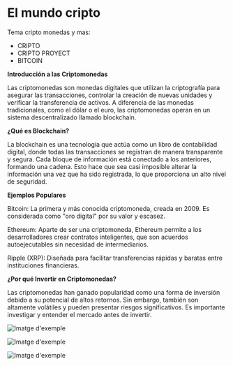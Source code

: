 # El mundo cripto

Tema cripto monedas y mas:

- CRIPTO
- CRIPTO PROYECT
- BITCOIN

**Introducción a las Criptomonedas**

Las criptomonedas son monedas digitales que utilizan la criptografía para asegurar las transacciones, controlar la creación de nuevas unidades y verificar la transferencia de activos. A diferencia de las monedas tradicionales, como el dólar o el euro, las criptomonedas operan en un sistema descentralizado llamado blockchain.

**¿Qué es Blockchain?**

La blockchain es una tecnología que actúa como un libro de contabilidad digital, donde todas las transacciones se registran de manera transparente y segura. Cada bloque de información está conectado a los anteriores, formando una cadena. Esto hace que sea casi imposible alterar la información una vez que ha sido registrada, lo que proporciona un alto nivel de seguridad.

**Ejemplos Populares**

Bitcoin: La primera y más conocida criptomoneda, creada en 2009. Es considerada como "oro digital" por su valor y escasez.

Ethereum: Aparte de ser una criptomoneda, Ethereum permite a los desarrolladores crear contratos inteligentes, que son acuerdos autoejecutables sin necesidad de intermediarios.

Ripple (XRP): Diseñada para facilitar transferencias rápidas y baratas entre instituciones financieras.

**¿Por qué Invertir en Criptomonedas?**

Las criptomonedas han ganado popularidad como una forma de inversión debido a su potencial de altos retornos. Sin embargo, también son altamente volátiles y pueden presentar riesgos significativos. Es importante investigar y entender el mercado antes de invertir.


![Imatge d'exemple](https://www.criptonoticias.com/wp-content/uploads/2024/09/bitcoin-mercados-positivo-1010x570.jpg.webp)




![Imatge d'exemple](https://blogs.uoc.edu/economia-empresa/wp-content/uploads/sites/152/2021/11/criptomonedes-768x473.jpeg)



![Imatge d'exemple](https://www.criptonoticias.com/wp-content/uploads/2023/08/criptomonedas-dominaran-mercado-5-anos-1140x570.jpg.webp)
